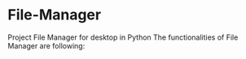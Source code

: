 ﻿# File-Manager


Project File Manager for desktop in Python
The functionalities of File Manager are following:
